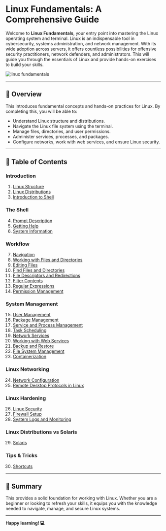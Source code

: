 # Linux Fundamentals: A Comprehensive Guide
Welcome to **Linux Fundamentals**, your entry point into mastering the Linux operating system and terminal. Linux is an indispensable tool in cybersecurity, systems administration, and network management. With its wide adoption across servers, it offers countless possibilities for offensive security practitioners, network defenders, and administrators. This will guide you through the essentials of Linux and provide hands-on exercises to build your skills.

![linux fundamentals](https://miro.medium.com/v2/resize:fit:740/0*ZLy2CvClAS4SBp86.jpg)

---

## 🌟 **Overview**
This introduces fundamental concepts and hands-on practices for Linux. By completing this, you will be able to:  
- Understand Linux structure and distributions.  
- Navigate the Linux file system using the terminal.  
- Manage files, directories, and user permissions.  
- Administer services, processes, and packages.  
- Configure networks, work with web services, and ensure Linux security.  

---

## 📖 **Table of Contents**

### Introduction
1. [Linux Structure](https://github.com/Deeptig9138/Linux-Fundamentals/tree/main/Introduction/1.%20Linux%20Structure)  
2. [Linux Distributions](https://github.com/Deeptig9138/Linux-Fundamentals/tree/main/Introduction/2.%20Linux%20Distributions)  
3. [Introduction to Shell](https://github.com/Deeptig9138/Linux-Fundamentals/tree/main/Introduction/3.%20Introduction%20to%20Shell)

### The Shell
4. [Prompt Description](https://github.com/Deeptig9138/Linux-Fundamentals/tree/main/The%20Shell/4.%20Prompt%20Description)  
5. [Getting Help](https://github.com/Deeptig9138/Linux-Fundamentals/tree/main/The%20Shell/5.%20Getting%20Help)  
6. [System Information](https://github.com/Deeptig9138/Linux-Fundamentals/tree/main/The%20Shell/6.%20System%20Information)

### Workflow
7. [Navigation](https://github.com/Deeptig9138/Linux-Fundamentals/tree/main/Workflow/7.%20Navigation)  
8. [Working with Files and Directories](https://github.com/Deeptig9138/Linux-Fundamentals/tree/main/Workflow/8.%20Working%20with%20Files%20and%20Directories)  
9. [Editing Files](https://github.com/Deeptig9138/Linux-Fundamentals/tree/main/Workflow/9.%20Editing%20Files)  
10. [Find Files and Directories](https://github.com/Deeptig9138/Linux-Fundamentals/tree/main/Workflow/10.%20Find%20Files%20and%20Directories)  
11. [File Descriptors and Redirections](https://github.com/Deeptig9138/Linux-Fundamentals/tree/main/Workflow/11.%20File%20Descriptors%20and%20Redirections)  
12. [Filter Contents](https://github.com/Deeptig9138/Linux-Fundamentals/tree/main/Workflow/12.%20Filter%20Contents)  
13. [Regular Expressions](https://github.com/Deeptig9138/Linux-Fundamentals/tree/main/Workflow/13.%20Regular%20Expressions)  
14. [Permission Management](https://github.com/Deeptig9138/Linux-Fundamentals/tree/main/Workflow/14.%20Permission%20Management)

### System Management
15. [User Management](https://github.com/Deeptig9138/Linux-Fundamentals/tree/main/System%20Management/15.%20User%20Management)  
16. [Package Management](https://github.com/Deeptig9138/Linux-Fundamentals/tree/main/System%20Management/16.%20Package%20Management)  
17. [Service and Process Management](https://github.com/Deeptig9138/Linux-Fundamentals/tree/main/System%20Management/17.%20Service%20and%20Process%20Management)  
18. [Task Scheduling](https://github.com/Deeptig9138/Linux-Fundamentals/tree/main/System%20Management/18.%20Task%20Scheduling)  
18. [Network Services](https://github.com/Deeptig9138/Linux-Fundamentals/tree/main/System%20Management/19.%20Network%20Services)  
20. [Working with Web Services](https://github.com/Deeptig9138/Linux-Fundamentals/tree/main/System%20Management/20.%20Working%20with%20Web%20Services)  
21. [Backup and Restore](#backup-and-restore)  
22. [File System Management](#file-system-management)  
23. [Containerization](#containerization)

### Linux Networking
24. [Network Configuration](#network-configuration)  
25. [Remote Desktop Protocols in Linux](#remote-desktop-protocols-in-linux)

### Linux Hardening
26. [Linux Security](#linux-security)  
27. [Firewall Setup](#firewall-setup)  
28. [System Logs and Monitoring](#system-logs-and-monitoring)

### Linux Distributions vs Solaris
29. [Solaris](#solaris)

### Tips & Tricks
30. [Shortcuts](#shortcuts)  

---

## 📝 **Summary**

This provides a solid foundation for working with Linux. Whether you are a beginner or looking to refresh your skills, it equips you with the knowledge needed to navigate, manage, and secure Linux systems. 

---

**Happy learning! 💻**
